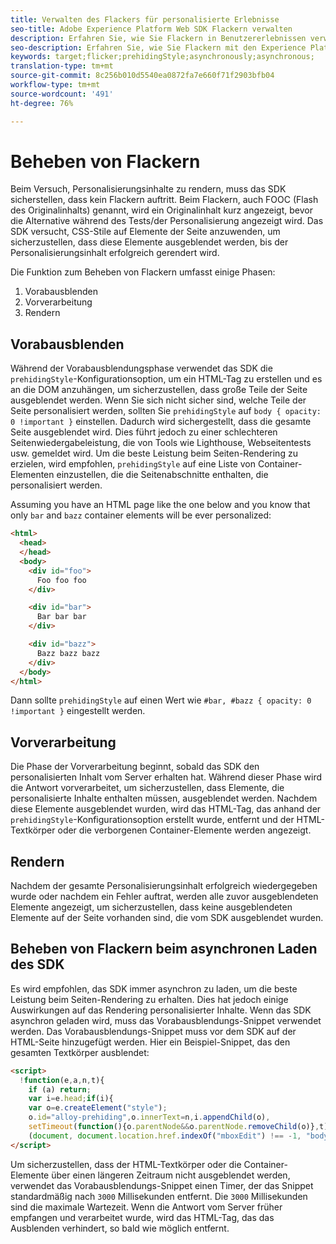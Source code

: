 ```yaml
---
title: Verwalten des Flackers für personalisierte Erlebnisse
seo-title: Adobe Experience Platform Web SDK Flackern verwalten
description: Erfahren Sie, wie Sie Flackern in Benutzererlebnissen verwalten
seo-description: Erfahren Sie, wie Sie Flackern mit den Experience Platform Web SDK-Eigenschaften verwalten
keywords: target;flicker;prehidingStyle;asynchronously;asynchronous;
translation-type: tm+mt
source-git-commit: 8c256b010d5540ea0872fa7e660f71f2903bfb04
workflow-type: tm+mt
source-wordcount: '491'
ht-degree: 76%

---
```



# Beheben von Flackern

Beim Versuch, Personalisierungsinhalte zu rendern, muss das SDK sicherstellen, dass kein Flackern auftritt. Beim Flackern, auch FOOC (Flash des Originalinhalts) genannt, wird ein Originalinhalt kurz angezeigt, bevor die Alternative während des Tests/der Personalisierung angezeigt wird. Das SDK versucht, CSS-Stile auf Elemente der Seite anzuwenden, um sicherzustellen, dass diese Elemente ausgeblendet werden, bis der Personalisierungsinhalt erfolgreich gerendert wird.

Die Funktion zum Beheben von Flackern umfasst einige Phasen:

1. Vorabausblenden
1. Vorverarbeitung
1. Rendern

## Vorabausblenden

Während der Vorabausblendungsphase verwendet das SDK die `prehidingStyle`-Konfigurationsoption, um ein HTML-Tag zu erstellen und es an die DOM anzuhängen, um sicherzustellen, dass große Teile der Seite ausgeblendet werden. Wenn Sie sich nicht sicher sind, welche Teile der Seite personalisiert werden, sollten Sie `prehidingStyle` auf `body { opacity: 0 !important }` einstellen. Dadurch wird sichergestellt, dass die gesamte Seite ausgeblendet wird. Dies führt jedoch zu einer schlechteren Seitenwiedergabeleistung, die von Tools wie Lighthouse, Webseitentests usw. gemeldet wird. Um die beste Leistung beim Seiten-Rendering zu erzielen, wird empfohlen, `prehidingStyle` auf eine Liste von Container-Elementen einzustellen, die die Seitenabschnitte enthalten, die personalisiert werden.

Assuming you have an HTML page like the one below and you know that only `bar` and `bazz` container elements will be ever personalized:

```html
<html>
  <head>
  </head>
  <body>
    <div id="foo">
      Foo foo foo
    </div>

    <div id="bar">
      Bar bar bar
    </div>

    <div id="bazz">
      Bazz bazz bazz
    </div>
  </body>
</html>
```

Dann sollte `prehidingStyle` auf einen Wert wie `#bar, #bazz { opacity: 0 !important }` eingestellt werden.

## Vorverarbeitung

Die Phase der Vorverarbeitung beginnt, sobald das SDK den personalisierten Inhalt vom Server erhalten hat. Während dieser Phase wird die Antwort vorverarbeitet, um sicherzustellen, dass Elemente, die personalisierte Inhalte enthalten müssen, ausgeblendet werden. Nachdem diese Elemente ausgeblendet wurden, wird das HTML-Tag, das anhand der `prehidingStyle`-Konfigurationsoption erstellt wurde, entfernt und der HTML-Textkörper oder die verborgenen Container-Elemente werden angezeigt.

## Rendern

Nachdem der gesamte Personalisierungsinhalt erfolgreich wiedergegeben wurde oder nachdem ein Fehler auftrat, werden alle zuvor ausgeblendeten Elemente angezeigt, um sicherzustellen, dass keine ausgeblendeten Elemente auf der Seite vorhanden sind, die vom SDK ausgeblendet wurden.

## Beheben von Flackern beim asynchronen Laden des SDK

Es wird empfohlen, das SDK immer asynchron zu laden, um die beste Leistung beim Seiten-Rendering zu erhalten. Dies hat jedoch einige Auswirkungen auf das Rendering personalisierter Inhalte. Wenn das SDK asynchron geladen wird, muss das Vorabausblendungs-Snippet verwendet werden. Das Vorabausblendungs-Snippet muss vor dem SDK auf der HTML-Seite hinzugefügt werden. Hier ein Beispiel-Snippet, das den gesamten Textkörper ausblendet:

```html
<script>
  !function(e,a,n,t){
    if (a) return;
    var i=e.head;if(i){
    var o=e.createElement("style");
    o.id="alloy-prehiding",o.innerText=n,i.appendChild(o),
    setTimeout(function(){o.parentNode&&o.parentNode.removeChild(o)},t)}}
    (document, document.location.href.indexOf("mboxEdit") !== -1, "body { opacity: 0 !important }", 3000);
</script>
```

Um sicherzustellen, dass der HTML-Textkörper oder die Container-Elemente über einen längeren Zeitraum nicht ausgeblendet werden, verwendet das Vorabausblendungs-Snippet einen Timer, der das Snippet standardmäßig nach `3000` Millisekunden entfernt. Die `3000` Millisekunden sind die maximale Wartezeit. Wenn die Antwort vom Server früher empfangen und verarbeitet wurde, wird das HTML-Tag, das das Ausblenden verhindert, so bald wie möglich entfernt.
